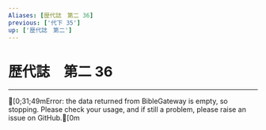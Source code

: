 ```yaml
---
Aliases: [歴代誌　第二 36]
previous: ['代下 35']
up: ['歴代誌　第二']
---
```

# 歴代誌　第二 36

***
[0;31;49mError: the data returned from BibleGateway is empty, so stopping. Please check your usage, and if still a problem, please raise an issue on GitHub.[0m
